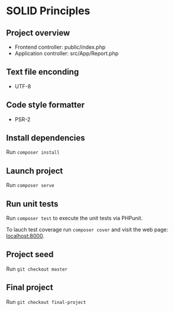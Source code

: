 # SOLID Principles

## Project overview
- Frontend controller: public/index.php
- Application controller: src/App/Report.php

## Text file enconding
- UTF-8

## Code style formatter
- PSR-2

## Install dependencies
Run `composer install`

## Launch project
Run `composer serve`

## Run unit tests
Run `composer test` to execute the unit tests via PHPunit.

To lauch test coverage run `composer cover` and visit the web page: [localhost:8000](http://localhost:8000).

## Project seed
Run `git checkout master`

## Final project
Run `git checkout final-project`
